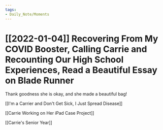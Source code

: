 ```yaml
---
tags:
- Daily_Note/Moments
---
```


# [[2022-01-04]] Recovering From My COVID Booster, Calling Carrie and Recounting Our High School Experiences, Read a Beautiful Essay on Blade Runner



Thank goodness she is okay, and she made a beautiful bag!

[[I'm a Carrier and Don't Get Sick, I Just Spread Disease]]

[[Carrie Working on Her iPad Case Project]]

[[Carrie's Senior Year]]